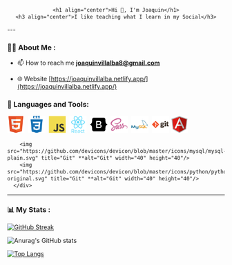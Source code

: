 

<div id="header" align="center">
   
    <h1 align="center">Hi 👋, I'm Joaquin</h1>
    <h3 align="center">I like teaching what I learn in my Social</h3>
</div>
---

### 👨‍💻 About Me :

- 📫 How to reach me **joaquinvillalba8@gmail.com**



- 🌐 Website [https://joaquinvillalba.netlify.app/](https://joaquinvillalba.netlify.app/)


<div align="left">
    <h3>🔨 Languages and Tools:</h3>
    <div>
        <img src="https://github.com/devicons/devicon/blob/master/icons/html5/html5-original.svg" title="HTML5" alt="HTML" width="40" height="40"/>&nbsp;
        <img src="https://github.com/devicons/devicon/blob/master/icons/css3/css3-plain-wordmark.svg"  title="CSS3" alt="CSS" width="40" height="40"/>&nbsp;
        <img src="https://github.com/devicons/devicon/blob/master/icons/javascript/javascript-original.svg" title="JavaScript" alt="JavaScript" width="40" height="40"/>&nbsp;
        <img src="https://github.com/devicons/devicon/blob/master/icons/react/react-original-wordmark.svg" title="React" alt="React" width="40" height="40"/>&nbsp;
        <img src="https://github.com/devicons/devicon/blob/master/icons/bootstrap/bootstrap-plain.svg" title="Bootstrap" alt="Bootstrap" width="40" height="40"/>&nbsp;
        <img src="https://github.com/devicons/devicon/blob/master/icons/sass/sass-original.svg" title="Sass" alt="Sass" width="40" height="40"/>&nbsp;
        <img src="https://github.com/devicons/devicon/blob/master/icons/mysql/mysql-original-wordmark.svg" title="MySQL"  alt="MySQL" width="40" height="40"/>&nbsp;
        <img src="https://github.com/devicons/devicon/blob/master/icons/git/git-original-wordmark.svg" title="Git" **alt="Git" width="40" height="40"/>
        <img src=" https://github.com/devicons/devicon/blob/master/icons/angularjs/angularjs-original.svg" title="Git" **alt="Git" width="40" height="40"/>
    
        <img src="https://github.com/devicons/devicon/blob/master/icons/mysql/mysql-plain.svg" title="Git" **alt="Git" width="40" height="40"/>
        <img src="https://github.com/devicons/devicon/blob/master/icons/python/python-original.svg" title="Git" **alt="Git" width="40" height="40"/>
      </div>
</div>

---
### 📊 My Stats :

[![GitHub Streak](http://github-readme-streak-stats.herokuapp.com?user=jnvillalba&theme=dark&hide_border=true&date_format=n%2Fj%5B%2FY%5D&mode=weekly)](https://git.io/streak-stats)

![Anurag's GitHub stats](https://github-readme-stats.vercel.app/api?username=jnvillalba&show_icons=true&theme=radical)

[![Top Langs](https://github-readme-stats.vercel.app/api/top-langs/?username=anuraghazra&hide_progress=true)](https://github.com/anuraghazra/github-readme-stats)
